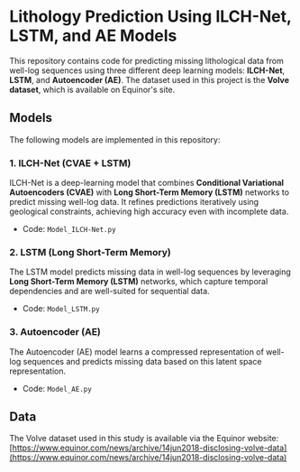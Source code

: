 # Lithology Prediction Using ILCH-Net, LSTM, and AE Models

This repository contains code for predicting missing lithological data from well-log sequences using three different deep learning models: **ILCH-Net**, **LSTM**, and **Autoencoder (AE)**. The dataset used in this project is the **Volve dataset**, which is available on Equinor's site.

## Models

The following models are implemented in this repository:

### 1. **ILCH-Net (CVAE + LSTM)**

ILCH-Net is a deep-learning model that combines **Conditional Variational Autoencoders (CVAE)** with **Long Short-Term Memory (LSTM)** networks to predict missing well-log data. It refines predictions iteratively using geological constraints, achieving high accuracy even with incomplete data.

- Code: `Model_ILCH-Net.py`

### 2. **LSTM (Long Short-Term Memory)**

The LSTM model predicts missing data in well-log sequences by leveraging **Long Short-Term Memory (LSTM)** networks, which capture temporal dependencies and are well-suited for sequential data.

- Code: `Model_LSTM.py`

### 3. **Autoencoder (AE)**

The Autoencoder (AE) model learns a compressed representation of well-log sequences and predicts missing data based on this latent space representation.

- Code: `Model_AE.py`

## Data

The Volve dataset used in this study is available via the Equinor website:  
[https://www.equinor.com/news/archive/14jun2018-disclosing-volve-data](https://www.equinor.com/news/archive/14jun2018-disclosing-volve-data)
